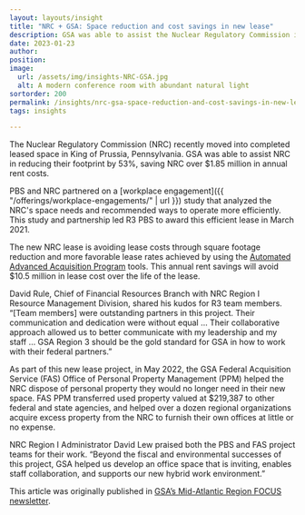 ```yaml
---
layout: layouts/insight
title: "NRC + GSA: Space reduction and cost savings in new lease"
description: GSA was able to assist the Nuclear Regulatory Commission in reducing their footprint and saving over $1.85 million in annual rent costs.
date: 2023-01-23
author:
position:
image:
  url: /assets/img/insights-NRC-GSA.jpg
  alt: A modern conference room with abundant natural light
sortorder: 200
permalink: /insights/nrc-gsa-space-reduction-and-cost-savings-in-new-lease/
tags: insights

---
```



The Nuclear Regulatory Commission (NRC) recently moved into completed leased space in King of Prussia, Pennsylvania. GSA was able to assist NRC in reducing their footprint by 53%, saving NRC over $1.85 million in annual rent costs.

PBS and NRC partnered on a [workplace engagement]({{ "/offerings/workplace-engagements/" | url }}) study that analyzed the NRC's space needs and recommended ways to operate more efficiently. This study and partnership led R3 PBS to award this efficient lease in March 2021.

The new NRC lease is avoiding lease costs through square footage reduction and more favorable lease rates achieved by using the [Automated Advanced Acquisition Program](https://www.gsa.gov/real-estate/real-estate-services/leasing/leasing-tools) tools. This annual rent savings will avoid $10.5 million in lease cost over the life of the lease.

David Rule, Chief of Financial Resources Branch with NRC Region I Resource Management Division, shared his kudos for R3 team members. “[Team members] were outstanding partners in this project. Their communication and dedication were without equal … Their collaborative approach allowed us to better communicate with my leadership and my staff … GSA Region 3 should be the gold standard for GSA in how to work with their federal partners.”

As part of this new lease project, in May 2022, the GSA Federal Acquisition Service (FAS) Office of Personal Property Management (PPM) helped the NRC dispose of personal property they would no longer need in their new space. FAS PPM transferred used property valued at $219,387 to other federal and state agencies, and helped over a dozen regional organizations acquire excess property from the NRC to furnish their own offices at little or no expense.

NRC Region I Administrator David Lew praised both the PBS and FAS project teams for their work. “Beyond the fiscal and environmental successes of this project, GSA helped us develop an office space that is inviting, enables staff collaboration, and supports our new hybrid work environment.”

This article was originally published in [GSA’s Mid-Atlantic Region FOCUS newsletter](https://www.gsa.gov/about-us/regions/welcome-to-the-midatlantic-region-3/region-3-newsroom/midatlantic-region-focus-newsletter/nrc-praises-space-reduction-and-cost-savings-in-new-lease?utm_medium=email&utm_source=govDelivery).
